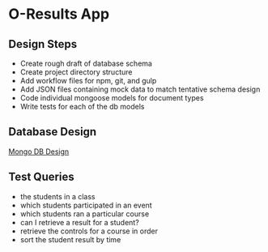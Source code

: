 # O-Results App

## Design Steps

- Create rough draft of database schema
- Create project directory structure
- Add workflow files for npm, git, and gulp
- Add JSON files containing mock data to match tentative schema design
- Code individual mongoose models for document types
- Write tests for each of the db models

## Database Design

[Mongo DB Design](https://docs.google.com/document/d/1iyf--09R91Ns6RP4O7Y4oFLezy2nD1aN8UlVYKpeeQ8/edit)

## Test Queries

- the students in a class
- which students participated in an event
- which students ran a particular course
- can I retrieve a result for a student?
- retrieve the controls for a course in order
- sort the student result by time